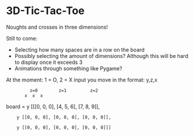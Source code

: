 # 3D-Tic-Tac-Toe

Noughts and crosses in three dimensions!

Still to come:
- Selecting how many spaces are in a row on the board
- Possibly selecting the amount of dimensions? Although this will be hard to display once it exceeds 3
- Animations through something like Pygame?


At the moment: 1 = O, 2 = X
input you move in the format: y,z,x


             z=0        z=1         z=2
           x  x  x
board = y [[[0, 0, 0], [4, 5, 6], [7, 8, 9]],

        y [[0, 0, 0], [0, 0, 0], [0, 0, 0]],
        
        y [[0, 0, 0], [0, 0, 0], [0, 0, 0]]]
